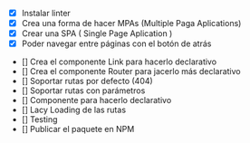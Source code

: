 - [X] Instalar linter
- [X] Crea una forma de hacer MPAs (Multiple Paga Aplications)
- [X] Crear una SPA ( Single Page Aplication )
- [X] Poder navegar entre páginas con el botón de atrás
- [] Crea el componente Link para hacerlo declarativo
- [] Crea el componente Router para jacerlo más declarativo
- [] Soportar rutas por defecto (404)
- [] Soportar rutas con parámetros
- [] Componente <Router /> para hacerlo declarativo
- [] Lacy Loading de las rutas
- [] Testing
- [] Publicar el paquete en NPM